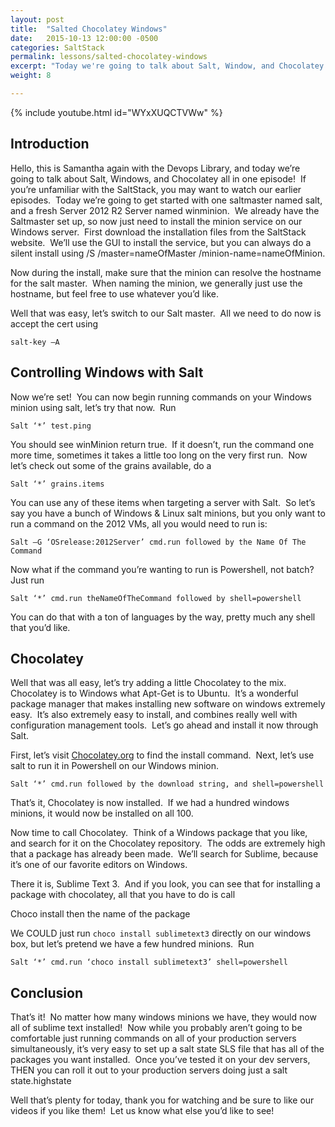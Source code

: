 ```yaml
---
layout: post
title:  "Salted Chocolatey Windows"
date:   2015-10-13 12:00:00 -0500
categories: SaltStack
permalink: lessons/salted-chocolatey-windows
excerpt: "Today we're going to talk about Salt, Window, and Chocolatey all in one episode!  If you're unfamiliar with Saltstack, you may want to watch our earlier"
weight: 8

---
```

{% include youtube.html id="WYxXUQCTVWw" %}

Introduction
------------
Hello, this is Samantha again with the Devops Library, and today we’re going to talk about Salt, Windows, and Chocolatey all in one episode!  If you’re unfamiliar with the SaltStack, you may want to watch our earlier episodes.  Today we’re going to get started with one saltmaster named salt, and a fresh Server 2012 R2 Server named winminion.  We already have the Saltmaster set up, so now just need to install the minion service on our Windows server.  First download the installation files from the SaltStack website.  We’ll use the GUI to install the service, but you can always do a silent install using /S /master=nameOfMaster /minion-name=nameOfMinion.

Now during the install, make sure that the minion can resolve the hostname for the salt master.  When naming the minion, we generally just use the hostname, but feel free to use whatever you’d like.

Well that was easy, let’s switch to our Salt master.  All we need to do now is accept the cert using

```salt-key –A```


Controlling Windows with Salt
-----------------------------
Now we’re set!  You can now begin running commands on your Windows minion using salt, let’s try that now.  Run

```Salt ‘*’ test.ping```

You should see winMinion return true.  If it doesn’t, run the command one more time, sometimes it takes a little too long on the very first run.  Now let’s check out some of the grains available, do a

```Salt ‘*’ grains.items```

You can use any of these items when targeting a server with Salt.  So let’s say you have a bunch of Windows &amp; Linux salt minions, but you only want to run a command on the 2012 VMs, all you would need to run is:

```Salt –G ‘OSrelease:2012Server’ cmd.run followed by the Name Of The Command```

Now what if the command you’re wanting to run is Powershell, not batch?  Just run

```Salt ‘*’ cmd.run theNameOfTheCommand followed by shell=powershell```

You can do that with a ton of languages by the way, pretty much any shell that you’d like.

Chocolatey
----------
Well that was all easy, let’s try adding a little Chocolatey to the mix.  Chocolatey is to Windows what Apt-Get is to Ubuntu.  It’s a wonderful package manager that makes installing new software on windows extremely easy.  It’s also extremely easy to install, and combines really well with configuration management tools.  Let’s go ahead and install it now through Salt.

First, let’s visit [Chocolatey.org](Chocolatey.org) to find the install command.  Next, let’s use salt to run it in Powershell on our Windows minion.

```Salt ‘*’ cmd.run followed by the download string, and shell=powershell```

That’s it, Chocolatey is now installed.  If we had a hundred windows minions, it would now be installed on all 100.

Now time to call Chocolatey.  Think of a Windows package that you like, and search for it on the Chocolatey repository.  The odds are extremely high that a package has already been made.  We’ll search for Sublime, because it’s one of our favorite editors on Windows.

There it is, Sublime Text 3.  And if you look, you can see that for installing a package with chocolatey, all that you have to do is call

Choco install then the name of the package

We COULD just run ```choco install sublimetext3``` directly on our windows box, but let’s pretend we have a few hundred minions.  Run

```Salt ‘*’ cmd.run ‘choco install sublimetext3’ shell=powershell```

Conclusion
----------
That’s it!  No matter how many windows minions we have, they would now all of sublime text installed!  Now while you probably aren’t going to be comfortable just running commands on all of your production servers simultaneously, it’s very easy to set up a salt state SLS file that has all of the packages you want installed.  Once you’ve tested it on your dev servers, THEN you can roll it out to your production servers doing just a salt state.highstate

Well that’s plenty for today, thank you for watching and be sure to like our videos if you like them!  Let us know what else you’d like to see!
